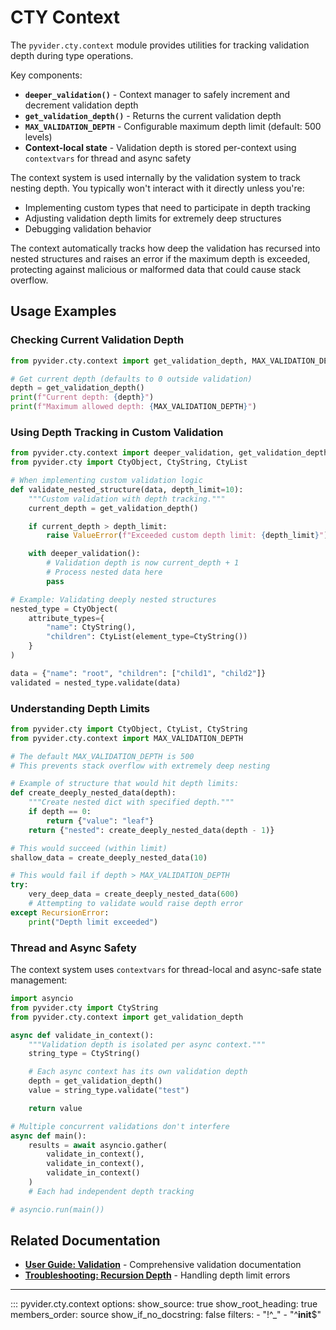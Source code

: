 # CTY Context

The `pyvider.cty.context` module provides utilities for tracking validation depth during type operations.

Key components:
- **`deeper_validation()`** - Context manager to safely increment and decrement validation depth
- **`get_validation_depth()`** - Returns the current validation depth
- **`MAX_VALIDATION_DEPTH`** - Configurable maximum depth limit (default: 500 levels)
- **Context-local state** - Validation depth is stored per-context using `contextvars` for thread and async safety

The context system is used internally by the validation system to track nesting depth. You typically won't interact with it directly unless you're:
- Implementing custom types that need to participate in depth tracking
- Adjusting validation depth limits for extremely deep structures
- Debugging validation behavior

The context automatically tracks how deep the validation has recursed into nested structures and raises an error if the maximum depth is exceeded, protecting against malicious or malformed data that could cause stack overflow.

## Usage Examples

### Checking Current Validation Depth

```python
from pyvider.cty.context import get_validation_depth, MAX_VALIDATION_DEPTH

# Get current depth (defaults to 0 outside validation)
depth = get_validation_depth()
print(f"Current depth: {depth}")
print(f"Maximum allowed depth: {MAX_VALIDATION_DEPTH}")
```

### Using Depth Tracking in Custom Validation

```python
from pyvider.cty.context import deeper_validation, get_validation_depth
from pyvider.cty import CtyObject, CtyString, CtyList

# When implementing custom validation logic
def validate_nested_structure(data, depth_limit=10):
    """Custom validation with depth tracking."""
    current_depth = get_validation_depth()

    if current_depth > depth_limit:
        raise ValueError(f"Exceeded custom depth limit: {depth_limit}")

    with deeper_validation():
        # Validation depth is now current_depth + 1
        # Process nested data here
        pass

# Example: Validating deeply nested structures
nested_type = CtyObject(
    attribute_types={
        "name": CtyString(),
        "children": CtyList(element_type=CtyString())
    }
)

data = {"name": "root", "children": ["child1", "child2"]}
validated = nested_type.validate(data)
```

### Understanding Depth Limits

```python
from pyvider.cty import CtyObject, CtyList, CtyString
from pyvider.cty.context import MAX_VALIDATION_DEPTH

# The default MAX_VALIDATION_DEPTH is 500
# This prevents stack overflow with extremely deep nesting

# Example of structure that would hit depth limits:
def create_deeply_nested_data(depth):
    """Create nested dict with specified depth."""
    if depth == 0:
        return {"value": "leaf"}
    return {"nested": create_deeply_nested_data(depth - 1)}

# This would succeed (within limit)
shallow_data = create_deeply_nested_data(10)

# This would fail if depth > MAX_VALIDATION_DEPTH
try:
    very_deep_data = create_deeply_nested_data(600)
    # Attempting to validate would raise depth error
except RecursionError:
    print("Depth limit exceeded")
```

### Thread and Async Safety

The context system uses `contextvars` for thread-local and async-safe state management:

```python
import asyncio
from pyvider.cty import CtyString
from pyvider.cty.context import get_validation_depth

async def validate_in_context():
    """Validation depth is isolated per async context."""
    string_type = CtyString()

    # Each async context has its own validation depth
    depth = get_validation_depth()
    value = string_type.validate("test")

    return value

# Multiple concurrent validations don't interfere
async def main():
    results = await asyncio.gather(
        validate_in_context(),
        validate_in_context(),
        validate_in_context()
    )
    # Each had independent depth tracking

# asyncio.run(main())
```

## Related Documentation

- **[User Guide: Validation](../user-guide/core-concepts/validation.md)** - Comprehensive validation documentation
- **[Troubleshooting: Recursion Depth](../reference/troubleshooting.md#scenario-5-recursion-depth-exceeded)** - Handling depth limit errors

---

::: pyvider.cty.context
    options:
      show_source: true
      show_root_heading: true
      members_order: source
      show_if_no_docstring: false
      filters:
        - "!^_"
        - "^__init__$"
